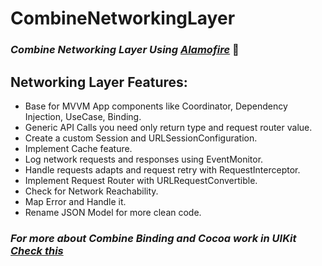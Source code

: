 # CombineNetworkingLayer


### ***Combine Networking Layer Using [Alamofire][Alamofire]*** 👋


## Networking Layer Features: 

- Base for MVVM App components like Coordinator, Dependency Injection, UseCase, Binding.
- Generic API Calls you need only return type and request router value.
- Create a custom Session and URLSessionConfiguration.
- Implement Cache feature.
- Log network requests and responses using EventMonitor.
- Handle requests adapts and request retry with RequestInterceptor.
- Implement Request Router with URLRequestConvertible.
- Check for Network Reachability.
- Map Error and Handle it.
- Rename JSON Model for more clean code.

### ***For more about Combine Binding and Cocoa work in UIKit [Check this][Check this]***

[Alamofire]: https://github.com/Alamofire/Alamofire
[CombineDataSources]: https://github.com/CombineCommunity/CombineDataSources
[Check this]: https://github.com/Ali-Fayed/CombineWithUIKit
